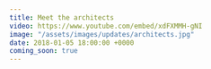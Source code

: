 ```yaml
---
title: Meet the architects
video: https://www.youtube.com/embed/xdFXMMH-gNI
image: "/assets/images/updates/architects.jpg"
date: 2018-01-05 18:00:00 +0000
coming_soon: true
---
```


